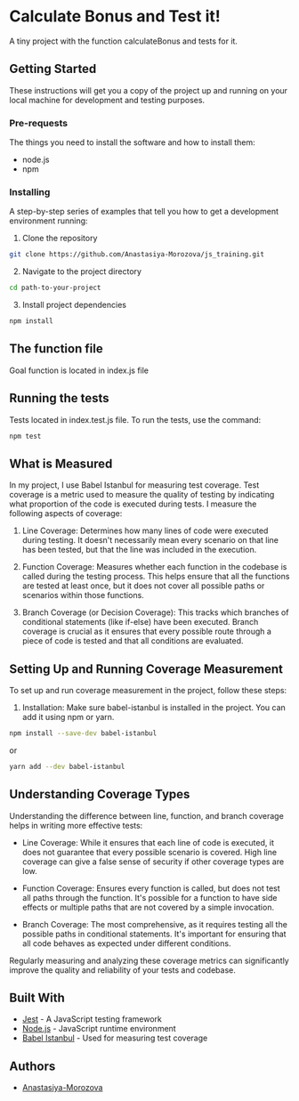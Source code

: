 # Calculate Bonus and Test it!

A tiny project with the function calculateBonus and tests for it.

## Getting Started

These instructions will get you a copy of the project up and running on your local machine for development and testing purposes.


### Pre-requests

The things you need to install the software and how to install them:

* node.js
* npm

### Installing

A step-by-step series of examples that tell you how to get a development environment running:

1. Clone the repository 

```bash
git clone https://github.com/Anastasiya-Morozova/js_training.git
```
2. Navigate to the project directory

```bash
cd path-to-your-project
```
3. Install project dependencies

```bash
npm install
```
## The function file
Goal function is located in index.js file

## Running the tests

Tests located in index.test.js file.
To run the tests, use the command:

```bash
npm test
```
## What is Measured
In my project, I use Babel Istanbul for measuring test coverage. Test coverage is a metric used to measure the quality of testing by indicating what proportion of the code is executed during tests. I measure the following aspects of coverage:

1. Line Coverage: Determines how many lines of code were executed during testing. It doesn't necessarily mean every scenario on that line has been tested, but that the line was included in the execution.

2. Function Coverage: Measures whether each function in the codebase is called during the testing process. This helps ensure that all the functions are tested at least once, but it does not cover all possible paths or scenarios within those functions.

3. Branch Coverage (or Decision Coverage): This tracks which branches of conditional statements (like if-else) have been executed. Branch coverage is crucial as it ensures that every possible route through a piece of code is tested and that all conditions are evaluated.

## Setting Up and Running Coverage Measurement

To set up and run coverage measurement in the project, follow these steps:

1. Installation: Make sure babel-istanbul is installed in the project. You can add it using npm or yarn.

```bash
npm install --save-dev babel-istanbul
```
or

```bash
yarn add --dev babel-istanbul
```

## Understanding Coverage Types

Understanding the difference between line, function, and branch coverage helps in writing more effective tests:

* Line Coverage: While it ensures that each line of code is executed, it does not guarantee that every possible scenario is covered. High line coverage can give a false sense of security if other coverage types are low.

* Function Coverage: Ensures every function is called, but does not test all paths through the function. It's possible for a function to have side effects or multiple paths that are not covered by a simple invocation.

* Branch Coverage: The most comprehensive, as it requires testing all the possible paths in conditional statements. It's important for ensuring that all code behaves as expected under different conditions.

Regularly measuring and analyzing these coverage metrics can significantly improve the quality and reliability of your tests and codebase.
## Built With

* [Jest](https://jestjs.io/) - A JavaScript testing framework
* [Node.js](https://nodejs.org/) - JavaScript runtime environment
* [Babel Istanbul](https://www.npmjs.com/package/babel-plugin-istanbul) - Used for measuring test coverage 

## Authors
* [Anastasiya-Morozova](https://github.com/Anastasiya-Morozova)
